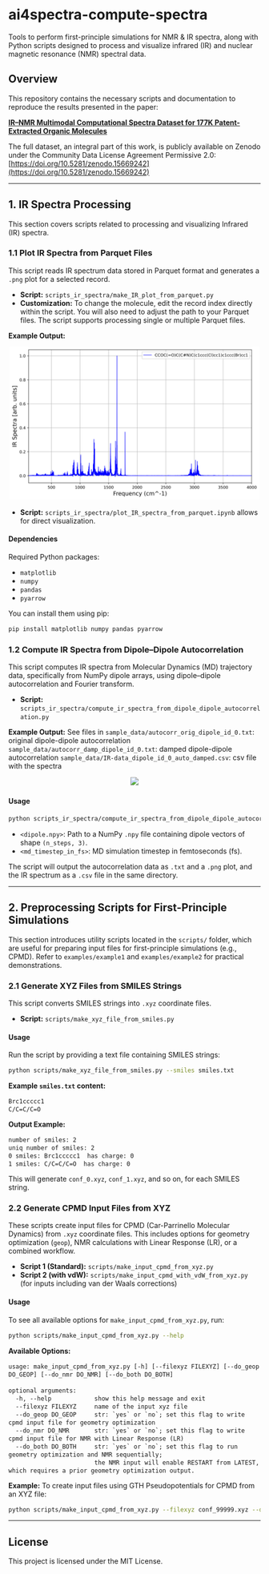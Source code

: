 # ai4spectra-compute-spectra

Tools to perform first-principle simulations for NMR & IR spectra, along with Python scripts designed to process and visualize infrared (IR) and nuclear magnetic resonance (NMR) spectral data.

## Overview

This repository contains the necessary scripts and documentation to reproduce the results presented in the paper:

[**IR–NMR Multimodal Computational Spectra Dataset for 177K Patent-Extracted Organic Molecules**](https://chemrxiv.org/engage/chemrxiv/article-details/684f1f86c1cb1ecda0230ceb)

The full dataset, an integral part of this work, is publicly available on Zenodo under the Community Data License Agreement Permissive 2.0:
[https://doi.org/10.5281/zenodo.15669242](https://doi.org/10.5281/zenodo.15669242)

---

## 1. IR Spectra Processing

This section covers scripts related to processing and visualizing Infrared (IR) spectra.

### 1.1 Plot IR Spectra from Parquet Files

This script reads IR spectrum data stored in Parquet format and generates a `.png` plot for a selected record.

* **Script:** `scripts_ir_spectra/make_IR_plot_from_parquet.py`
* **Customization:** To change the molecule, edit the record index directly within the script. You will also need to adjust the path to your Parquet files. The script supports processing single or multiple Parquet files.

**Example Output:**
<p align="center">
  <img src="./figures/ir_spectra_id_0.png" width="500">
</p>

* **Script:** `scripts_ir_spectra/plot_IR_spectra_from_parquet.ipynb` allows for direct visualization.

#### Dependencies

Required Python packages:

* `matplotlib`
* `numpy`
* `pandas`
* `pyarrow`

You can install them using pip:

```bash
pip install matplotlib numpy pandas pyarrow
````

### 1.2 Compute IR Spectra from Dipole–Dipole Autocorrelation

This script computes IR spectra from Molecular Dynamics (MD) trajectory data, specifically from NumPy dipole arrays, using dipole–dipole autocorrelation and Fourier transform.

  * **Script:** `scripts_ir_spectra/compute_ir_spectra_from_dipole_dipole_autocorrelation.py`

**Example Output:**
See files in 
`sample_data/autocorr_orig_dipole_id_0.txt`: original dipole-dipole autocorrelation
`sample_data/autocorr_damp_dipole_id_0.txt`: damped dipole-dipole autocorrelation
`sample_data/IR-data_dipole_id_0_auto_damped.csv`: csv file with the spectra

<p align="center">
  <img src="./figures/plot_autocorr_dipole_id_0.png" width="500">
</p>


#### Usage

```bash
python scripts_ir_spectra/compute_ir_spectra_from_dipole_dipole_autocorrelation.py <dipole.npy> <md_timestep_in_fs>
```

  * `<dipole.npy>`: Path to a NumPy `.npy` file containing dipole vectors of shape `(n_steps, 3)`.
  * `<md_timestep_in_fs>`: MD simulation timestep in femtoseconds (fs).

The script will output the autocorrelation data as `.txt` and a `.png` plot, and the IR spectrum as a `.csv` file in the same directory.

-----

## 2\. Preprocessing Scripts for First-Principle Simulations

This section introduces utility scripts located in the `scripts/` folder, which are useful for preparing input files for first-principle simulations (e.g., CPMD). Refer to `examples/example1` and `examples/example2` for practical demonstrations.

### 2.1 Generate XYZ Files from SMILES Strings

This script converts SMILES strings into `.xyz` coordinate files.

  * **Script:** `scripts/make_xyz_file_from_smiles.py`

#### Usage

Run the script by providing a text file containing SMILES strings:

```bash
python scripts/make_xyz_file_from_smiles.py --smiles smiles.txt
```

**Example `smiles.txt` content:**

```
Brc1ccccc1
C/C=C/C=O
```

**Output Example:**

```
number of smiles: 2
uniq number of smiles: 2
0 smiles: Brc1ccccc1  has charge: 0
1 smiles: C/C=C/C=O  has charge: 0
```

This will generate `conf_0.xyz`, `conf_1.xyz`, and so on, for each SMILES string.

### 2.2 Generate CPMD Input Files from XYZ

These scripts create input files for CPMD (Car-Parrinello Molecular Dynamics) from `.xyz` coordinate files. This includes options for geometry optimization (`geop`), NMR calculations with Linear Response (LR), or a combined workflow.

  * **Script 1 (Standard):** `scripts/make_input_cpmd_from_xyz.py`
  * **Script 2 (with vdW):** `scripts/make_input_cpmd_with_vdW_from_xyz.py` (for inputs including van der Waals corrections)

#### Usage

To see all available options for `make_input_cpmd_from_xyz.py`, run:

```bash
python scripts/make_input_cpmd_from_xyz.py --help
```

**Available Options:**

```
usage: make_input_cpmd_from_xyz.py [-h] [--filexyz FILEXYZ] [--do_geop DO_GEOP] [--do_nmr DO_NMR] [--do_both DO_BOTH]

optional arguments:
  -h, --help            show this help message and exit
  --filexyz FILEXYZ     name of the input xyz file
  --do_geop DO_GEOP     str: `yes` or `no`; set this flag to write cpmd input file for geometry optimization
  --do_nmr DO_NMR       str: `yes` or `no`; set this flag to write cpmd input file for NMR with Linear Response (LR)
  --do_both DO_BOTH     str: `yes` or `no`; set this flag to run geometry optimization and NMR sequentially;
                        the NMR input will enable RESTART from LATEST, which requires a prior geometry optimization output.
```

**Example:**
To create input files using GTH Pseudopotentials for CPMD from an XYZ file:

```bash
python scripts/make_input_cpmd_from_xyz.py --filexyz conf_99999.xyz --do_geop yes
```

-----

## License

This project is licensed under the MIT License. 


